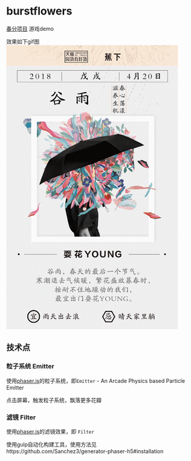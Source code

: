 # burstflowers

[春分项目](https://github.com/Sanchez3/MyProject/tree/master/Tm24)  游戏demo

效果如下gif图
![burstflowers](https://github.com/Sanchez3/burstflowers/blob/master/burstflowers.gif)

## 技术点

### 粒子系统 Emitter 

使用[phaser.js](http://phaser.io/)的粒子系统，即`Emitter` - An Arcade Physics based Particle Emitter

点击屏幕，触发粒子系统，飘落更多花瓣

###  滤镜 Filter

使用[phaser.js](http://phaser.io/)的滤镜效果，即 `Filter`



使用gulp自动化构建工具，使用方法见https://github.com/Sanchez3/generator-phaser-h5#installation
